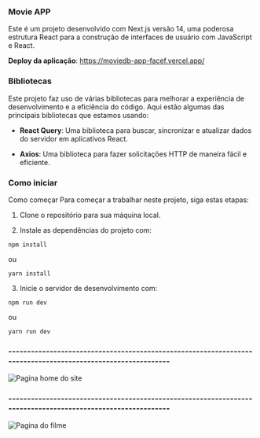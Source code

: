 ### Movie APP

Este é um projeto desenvolvido com Next.js versão 14, uma poderosa estrutura React para a construção de interfaces de usuário com JavaScript e React.

**Deploy da aplicação**: https://moviedb-app-facef.vercel.app/

### Bibliotecas

Este projeto faz uso de várias bibliotecas para melhorar a experiência de desenvolvimento e a eficiência do código. Aqui estão algumas das principais bibliotecas que estamos usando:

- **React Query**: Uma biblioteca para buscar, sincronizar e atualizar dados do servidor em aplicativos React.

- **Axios**: Uma biblioteca para fazer solicitações HTTP de maneira fácil e eficiente.

### Como iniciar

Como começar Para começar a trabalhar neste projeto, siga estas etapas:

 1. Clone o repositório para sua máquina local. 

 2. Instale as dependências do projeto com:

```npm install```

ou 

```yarn install``` 

 3. Inicie o servidor de desenvolvimento com:

```npm run dev```

ou

```yarn run dev```

 ### ------------------------------------------------------------------------------------------------------------

 ![Pagina home do site](/public/print-home.jpg)

 ### ------------------------------------------------------------------------------------------------------------

 ![Pagina do filme](/public/print-movie.jpg)